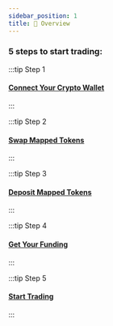 ```yaml
---
sidebar_position: 1
title: 📔 Overview
---
```


### 5 steps to start trading:

:::tip Step 1

#### [Connect Your Crypto Wallet](1ConnectYourCryptoWallet.md)
:::

:::tip Step 2

#### [Swap Mapped Tokens](2SwapMappedTokenscopy.md)
:::

:::tip Step 3

#### [Deposit Mapped Tokens](3DepositMappedTokens.md)
:::

:::tip Step 4

#### [Get Your Funding](4GetYourFunding.md)
:::

:::tip Step 5

#### [Start Trading](5StartTrading.md)
:::








